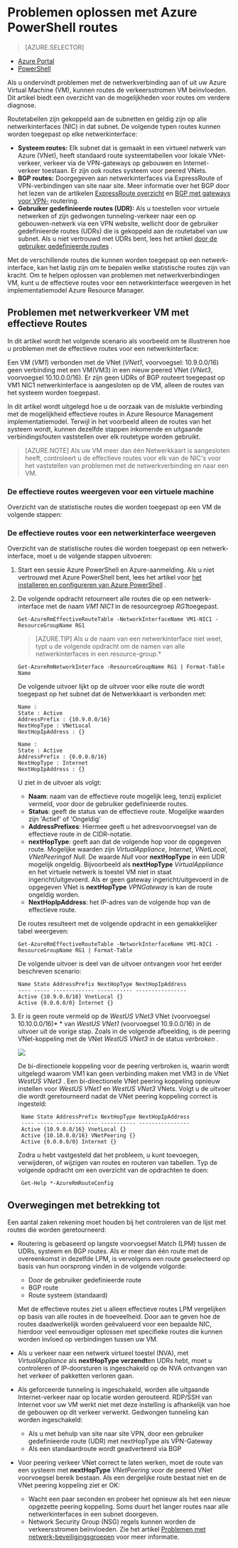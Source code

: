 <properties 
   pageTitle="Problemen oplossen met routes - PowerShell | Microsoft Azure"
   description="Informatie over het oplossen van problemen met de routes in de bronnenbeheerder Azure implementatiemodel met Azure PowerShell."
   services="virtual-network"
   documentationCenter="na"
   authors="AnithaAdusumilli"
   manager="narayan"
   editor=""
   tags="azure-resource-manager"
/>
<tags 
   ms.service="virtual-network"
   ms.devlang="na"
   ms.topic="article"
   ms.tgt_pltfrm="na"
   ms.workload="infrastructure-services"
   ms.date="09/23/2016"
   ms.author="anithaa" />

# <a name="troubleshoot-routes-using-azure-powershell"></a>Problemen oplossen met Azure PowerShell routes

> [AZURE.SELECTOR]
- [Azure Portal](virtual-network-routes-troubleshoot-portal.md)
- [PowerShell](virtual-network-routes-troubleshoot-powershell.md)

Als u ondervindt problemen met de netwerkverbinding aan of uit uw Azure Virtual Machine (VM), kunnen routes de verkeersstromen VM beïnvloeden. Dit artikel biedt een overzicht van de mogelijkheden voor routes om verdere diagnose.

Routetabellen zijn gekoppeld aan de subnetten en geldig zijn op alle netwerkinterfaces (NIC) in dat subnet. De volgende typen routes kunnen worden toegepast op elke netwerkinterface:

- **Systeem routes:** Elk subnet dat is gemaakt in een virtueel netwerk van Azure (VNet), heeft standaard route systeemtabellen voor lokale VNet-verkeer, verkeer via de VPN-gateways op gebouwen en Internet-verkeer toestaan. Er zijn ook routes systeem voor peered VNets.
- **BGP routes:** Doorgegeven aan netwerkinterfaces via ExpressRoute of VPN-verbindingen van site naar site. Meer informatie over het BGP door het lezen van de artikelen [ExpressRoute overzicht](../expressroute/expressroute-introduction.md) en [BGP met gateways voor VPN-](../vpn-gateway/vpn-gateway-bgp-overview.md) routering.
- **Gebruiker gedefinieerde routes (UDR):** Als u toestellen voor virtuele netwerken of zijn gedwongen tunneling-verkeer naar een op gebouwen-netwerk via een VPN website, wellicht door de gebruiker gedefinieerde routes (UDRs) die is gekoppeld aan de routetabel van uw subnet. Als u niet vertrouwd met UDRs bent, lees het artikel [door de gebruiker gedefinieerde routes](virtual-networks-udr-overview.md#user-defined-routes) .

Met de verschillende routes die kunnen worden toegepast op een netwerk-interface, kan het lastig zijn om te bepalen welke statistische routes zijn van kracht. Om te helpen oplossen van problemen met netwerkverbindingen VM, kunt u de effectieve routes voor een netwerkinterface weergeven in het implementatiemodel Azure Resource Manager.

## <a name="using-effective-routes-to-troubleshoot-vm-traffic-flow"></a>Problemen met netwerkverkeer VM met effectieve Routes

In dit artikel wordt het volgende scenario als voorbeeld om te illustreren hoe u problemen met de effectieve routes voor een netwerkinterface:

Een VM (*VM1*) verbonden met de VNet (*VNet1*, voorvoegsel: 10.9.0.0/16) geen verbinding met een VM(VM3) in een nieuw peered VNet (*VNet3*, voorvoegsel 10.10.0.0/16). Er zijn geen UDRs of BGP routeert toegepast op VM1 NIC1 netwerkinterface is aangesloten op de VM, alleen de routes van het systeem worden toegepast.

In dit artikel wordt uitgelegd hoe u de oorzaak van de mislukte verbinding met de mogelijkheid effectieve routes in Azure Resource Management implementatiemodel.
Terwijl in het voorbeeld alleen de routes van het systeem wordt, kunnen dezelfde stappen inkomende en uitgaande verbindingsfouten vaststellen over elk routetype worden gebruikt.

>[AZURE.NOTE] Als uw VM meer dan één Netwerkkaart is aangesloten heeft, controleert u de effectieve routes voor elk van de NIC's voor het vaststellen van problemen met de netwerkverbinding en naar een VM.

### <a name="view-effective-routes-for-a-virtual-machine"></a>De effectieve routes weergeven voor een virtuele machine

Overzicht van de statistische routes die worden toegepast op een VM de volgende stappen:

### <a name="view-effective-routes-for-a-network-interface"></a>De effectieve routes voor een netwerkinterface weergeven

Overzicht van de statistische routes die worden toegepast op een netwerk-interface, moet u de volgende stappen uitvoeren:

1.  Start een sessie Azure PowerShell en Azure-aanmelding. Als u niet vertrouwd met Azure PowerShell bent, lees het artikel voor [het installeren en configureren van Azure PowerShell](../powershell-install-configure.md) .

2.  De volgende opdracht retourneert alle routes die op een netwerk-interface met de naam *VM1 NIC1* in de resourcegroep *RG1*toegepast.

        Get-AzureRmEffectiveRouteTable -NetworkInterfaceName VM1-NIC1 -ResourceGroupName RG1

    >[AZURE.TIP] Als u de naam van een netwerkinterface niet weet, typt u de volgende opdracht om de namen van alle netwerkinterfaces in een resource-group.*

        Get-AzureRmNetworkInterface -ResourceGroupName RG1 | Format-Table Name

    De volgende uitvoer lijkt op de uitvoer voor elke route die wordt toegepast op het subnet dat de Netwerkkaart is verbonden met:

        Name :
        State : Active
        AddressPrefix : {10.9.0.0/16}
        NextHopType : VNetLocal
        NextHopIpAddress : {}

        Name :
        State : Active
        AddressPrefix : {0.0.0.0/16}
        NextHopType : Internet
        NextHopIpAddress : {}

    U ziet in de uitvoer als volgt:
    - **Naam**: naam van de effectieve route mogelijk leeg, tenzij expliciet vermeld, voor door de gebruiker gedefinieerde routes. 
    - **Status**: geeft de status van de effectieve route. Mogelijke waarden zijn 'Actief' of 'Ongeldig'
    - **AddressPrefixes**: Hiermee geeft u het adresvoorvoegsel van de effectieve route in de CIDR-notatie. 
    - **nextHopType**: geeft aan dat de volgende hop voor de opgegeven route. Mogelijke waarden zijn *VirtualAppliance*, *Internet*, *VNetLocal*, *VNetPeering*of *Null*. De waarde *Null* voor **nextHopType** in een UDR mogelijk ongeldig. Bijvoorbeeld als **nextHopType** *VirtualAppliance* en het virtuele netwerk is toestel VM niet in staat ingericht/uitgevoerd. Als er geen gateway ingericht/uitgevoerd in de opgegeven VNet is **nextHopType** *VPNGateway* is kan de route ongeldig worden.
    - **NextHopIpAddress**: het IP-adres van de volgende hop van de effectieve route.
    
    De routes resulteert met de volgende opdracht in een gemakkelijker tabel weergeven:

        Get-AzureRmEffectiveRouteTable -NetworkInterfaceName VM1-NIC1 -ResourceGroupName RG1 | Format-Table

    De volgende uitvoer is deel van de uitvoer ontvangen voor het eerder beschreven scenario:

        Name State AddressPrefix NextHopType NextHopIpAddress
        ---- ----- ------------- ----------- ----------------
        Active {10.9.0.0/16} VnetLocal {}
        Active {0.0.0.0/0} Internet {}
    

3. Er is geen route vermeld op de *WestUS VNet3* VNet (voorvoegsel 10.10.0.0/16)* * van *WestUS VNet1* (voorvoegsel 10.9.0.0/16) in de uitvoer uit de vorige stap. Zoals in de volgende afbeelding, is de peering VNet-koppeling met de VNet *WestUS VNet3* in de status *verbroken* .
    
    ![](./media/virtual-network-routes-troubleshoot-portal/image4.png)

    De bi-directionele koppeling voor de peering verbroken is, waarin wordt uitgelegd waarom VM1 kan geen verbinding maken met VM3 in de VNet *WestUS VNet3* . Een bi-directionele VNet peering koppeling opnieuw instellen voor *WestUS VNet1* en *WestUS VNet3* VNets. Volgt u de uitvoer die wordt geretourneerd nadat de VNet peering koppeling correct is ingesteld:

        Name State AddressPrefix NextHopType NextHopIpAddress
        ---- ----- ------------- ----------- ----------------
        Active {10.9.0.0/16} VnetLocal {}
        Active {10.10.0.0/16} VNetPeering {}
        Active {0.0.0.0/0} Internet {}
        
    Zodra u hebt vastgesteld dat het probleem, u kunt toevoegen, verwijderen, of wijzigen van routes en routeren van tabellen. Typ de volgende opdracht om een overzicht van de opdrachten te doen:

        Get-Help *-AzureRmRouteConfig

## <a name="considerations"></a>Overwegingen met betrekking tot

Een aantal zaken rekening moet houden bij het controleren van de lijst met routes die worden geretourneerd:

- Routering is gebaseerd op langste voorvoegsel Match (LPM) tussen de UDRs, systeem en BGP routes. Als er meer dan één route met de overeenkomst in dezelfde LPM, is vervolgens een route geselecteerd op basis van hun oorsprong vinden in de volgende volgorde:
    - Door de gebruiker gedefinieerde route
    - BGP route
    - Route systeem (standaard)

    Met de effectieve routes ziet u alleen effectieve routes LPM vergelijken op basis van alle routes in de hoeveelheid. Door aan te geven hoe de routes daadwerkelijk worden geëvalueerd voor een bepaalde NIC, hierdoor veel eenvoudiger oplossen met specifieke routes die kunnen worden invloed op verbindingen tussen uw VM.

- Als u verkeer naar een netwerk virtueel toestel (NVA), met *VirtualAppliance* als **nextHopType verzendt**en UDRs hebt, moet u controleren of IP-doorsturen is ingeschakeld op de NVA ontvangen van het verkeer of pakketten verloren gaan. 
- Als geforceerde tunneling is ingeschakeld, worden alle uitgaande Internet-verkeer naar op locatie worden gerouteerd. RDP/SSH van Internet voor uw VM werkt niet met deze instelling is afhankelijk van hoe de gebouwen op dit verkeer verwerkt. 
  Gedwongen tunneling kan worden ingeschakeld:
    - Als u met behulp van site naar site VPN, door een gebruiker gedefinieerde route (UDR) met nextHopType als VPN-Gateway
    - Als een standaardroute wordt geadverteerd via BGP
- Voor peering verkeer VNet correct te laten werken, moet de route van een systeem met **nextHopType** *VNetPeering* voor de peered VNet voorvoegsel bereik bestaan. Als een dergelijke route bestaat niet en de VNet peering koppeling ziet er OK:
    - Wacht een paar seconden en probeer het opnieuw als het een nieuw opgezette peering koppeling. Soms duurt het langer routes naar alle netwerkinterfaces in een subnet doorgeven.
    - Network Security Group (NSG) regels kunnen worden de verkeersstromen beïnvloeden. Zie het artikel [Problemen met netwerk-beveiligingsgroepen](virtual-network-nsg-troubleshoot-powershell.md) voor meer informatie.
